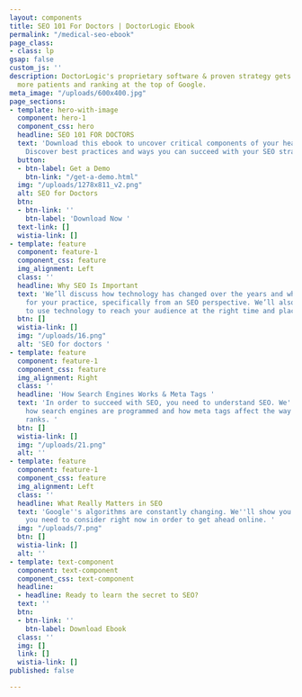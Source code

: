 ```yaml
---
layout: components
title: SEO 101 For Doctors | DoctorLogic Ebook
permalink: "/medical-seo-ebook"
page_class:
- class: lp
gsap: false
custom_js: ''
description: DoctorLogic's proprietary software & proven strategy gets you found by
  more patients and ranking at the top of Google.
meta_image: "/uploads/600x400.jpg"
page_sections:
- template: hero-with-image
  component: hero-1
  component_css: hero
  headline: SEO 101 FOR DOCTORS
  text: 'Download this ebook to uncover critical components of your healthcare SEO.
    Discover best practices and ways you can succeed with your SEO strategy. '
  button:
  - btn-label: Get a Demo
    btn-link: "/get-a-demo.html"
  img: "/uploads/1278x811_v2.png"
  alt: SEO for Doctors
  btn:
  - btn-link: ''
    btn-label: 'Download Now '
  text-link: []
  wistia-link: []
- template: feature
  component: feature-1
  component_css: feature
  img_alignment: Left
  class: ''
  headline: Why SEO Is Important
  text: 'We’ll discuss how technology has changed over the years and what that means
    for your practice, specifically from an SEO perspective. We’ll also show you how
    to use technology to reach your audience at the right time and place online. '
  btn: []
  wistia-link: []
  img: "/uploads/16.png"
  alt: 'SEO for doctors '
- template: feature
  component: feature-1
  component_css: feature
  img_alignment: Right
  class: ''
  headline: 'How Search Engines Works & Meta Tags '
  text: 'In order to succeed with SEO, you need to understand SEO. We''ll discuss
    how search engines are programmed and how meta tags affect the way your website
    ranks. '
  btn: []
  wistia-link: []
  img: "/uploads/21.png"
  alt: ''
- template: feature
  component: feature-1
  component_css: feature
  img_alignment: Left
  class: ''
  headline: What Really Matters in SEO
  text: 'Google''s algorithms are constantly changing. We''ll show you which factors
    you need to consider right now in order to get ahead online. '
  img: "/uploads/7.png"
  btn: []
  wistia-link: []
  alt: ''
- template: text-component
  component: text-component
  component_css: text-component
  headline:
  - headline: Ready to learn the secret to SEO?
  text: ''
  btn:
  - btn-link: ''
    btn-label: Download Ebook
  class: ''
  img: []
  link: []
  wistia-link: []
published: false

---
```

